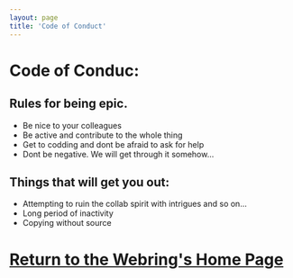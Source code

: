 ```yaml
---
layout: page
title: 'Code of Conduct'
---
```


# Code of Conduc:

## Rules for being epic.

- Be nice to your colleagues
- Be active and contribute to the whole thing
- Get to codding and dont be afraid to ask for help
- Dont be negative. We will get through it somehow...

## Things that will get you out:
- Attempting to ruin the collab spirit with intrigues and so on...
- Long period of inactivity
- Copying without source

# [Return to the Webring's Home Page](https://git-team-epic-webring.netlify.app/)
